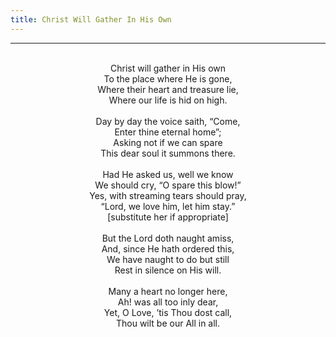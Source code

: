 ```yaml
---
title: Christ Will Gather In His Own
---
```


---
<center>
<br/>
Christ will gather in His own<br/>
To the place where He is gone,<br/>
Where their heart and treasure lie,<br/>
Where our life is hid on high.<br/>
<br/>
Day by day the voice saith, “Come,<br/>
Enter thine eternal home”;<br/>
Asking not if we can spare<br/>
This dear soul it summons there.<br/>
<br/>
Had He asked us, well we know<br/>
We should cry, “O spare this blow!”<br/>
Yes, with streaming tears should pray,<br/>
“Lord, we love him, let him stay.”<br/>
[substitute her if appropriate]<br/>
<br/>
But the Lord doth naught amiss,<br/>
And, since He hath ordered this,<br/>
We have naught to do but still<br/>
Rest in silence on His will.<br/>
<br/>
Many a heart no longer here,<br/>
Ah! was all too inly dear,<br/>
Yet, O Love, ’tis Thou dost call,<br/>
Thou wilt be our All in all.<br/>

</center>
